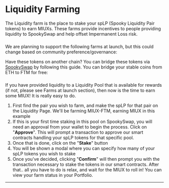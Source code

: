 # Liquidity Farming

The Liquidity farm is the place to stake your spLP (Spooky Liquidity Pair tokens) to earn MIUXs. These farms provide incentives to people providing liquidity to SpookySwap and help offset Impermanent Loss risk.

### &#x20;<a href="#farms-at-launch" id="farms-at-launch"></a>

We are planning to support the following farms at launch, but this could change based on community preference/governance:

Have these tokens on another chain? You can bridge these tokens via [SpookySwap](https://spookyswap.finance/bridge) by following this guide. You can bridge your stable coins from ETH to FTM for free:

### &#x20;<a href="#how-to-stake-liquidity" id="how-to-stake-liquidity"></a>

If you have provided liquidity to a Liquidity Pool that is available for rewards (if not, please see Farms at launch section), then now is the time to earn some MIUX! It is really easy to do.

1. First find the pair you wish to farm, and make the spLP for that pair on the Liquidity Page. We'll be farming MIUX-FTM, earning MIUX in this example
2. If this is your first time staking in this pool on SpookySwap, you will need an approval from your wallet to begin the process. Click on "**Approve**". This will prompt a transaction to approve our smart contracts handling your spLP tokens for that specific pool.
3. Once that is done, click on the "**Stake**" button
4. You will be shown a modal where you can specify how many of your spLP tokens you wish to stake
5. Once you've decided, clicking "**Confirm**" will then prompt you with the transaction necessary to stake the tokens in our smart contracts. After that.. all you have to do is relax, and wait for the MIUX to roll in! You can view your farm status in your Portfolio.

****

